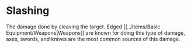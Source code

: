 # Slashing

The damage done by cleaving the target. Edged [[../Items/Basic Equipment/Weapons\|Weapons]] are known for doing this type of damage, axes, swords, and knives are the most common sources of this damage.